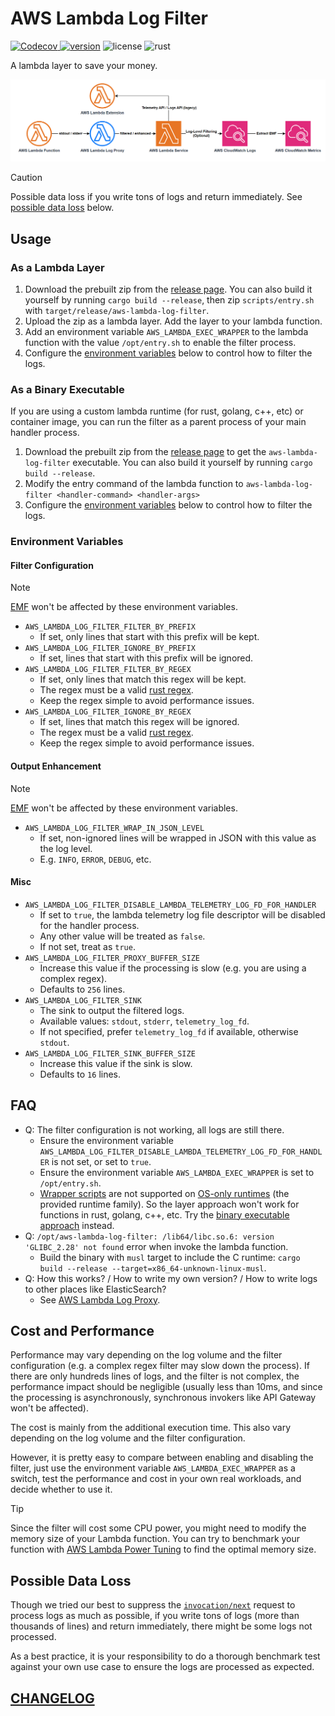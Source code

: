 # AWS Lambda Log Filter

[![Codecov](https://img.shields.io/codecov/c/github/DiscreteTom/aws-lambda-log-filter?style=flat-square)
](https://codecov.io/gh/DiscreteTom/aws-lambda-log-filter)
[![version](https://img.shields.io/github/v/tag/DiscreteTom/aws-lambda-log-filter?label=release&style=flat-square)](https://github.com/DiscreteTom/aws-lambda-log-filter/releases/latest)
![license](https://img.shields.io/github/license/DiscreteTom/aws-lambda-log-filter?style=flat-square)
![rust](https://img.shields.io/badge/built_with-rust-DEA584?style=flat-square)

A lambda layer to save your money.

![log-flow](./img/log-flow.png)

> [!CAUTION]
> Possible data loss if you write tons of logs and return immediately. See [possible data loss](#possible-data-loss) below.

## Usage

### As a Lambda Layer

1. Download the prebuilt zip from the [release page](https://github.com/DiscreteTom/aws-lambda-log-filter/releases/latest). You can also build it yourself by running `cargo build --release`, then zip `scripts/entry.sh` with `target/release/aws-lambda-log-filter`.
2. Upload the zip as a lambda layer. Add the layer to your lambda function.
3. Add an environment variable `AWS_LAMBDA_EXEC_WRAPPER` to the lambda function with the value `/opt/entry.sh` to enable the filter process.
4. Configure the [environment variables](#environment-variables) below to control how to filter the logs.

### As a Binary Executable

If you are using a custom lambda runtime (for rust, golang, c++, etc) or container image, you can run the filter as a parent process of your main handler process.

1. Download the prebuilt zip from the [release page](https://github.com/DiscreteTom/aws-lambda-log-filter/releases/latest) to get the `aws-lambda-log-filter` executable. You can also build it yourself by running `cargo build --release`.
2. Modify the entry command of the lambda function to `aws-lambda-log-filter <handler-command> <handler-args>`
3. Configure the [environment variables](#environment-variables) below to control how to filter the logs.

### Environment Variables

#### Filter Configuration

> [!NOTE]
>
> [EMF](https://docs.aws.amazon.com/AmazonCloudWatch/latest/monitoring/CloudWatch_Embedded_Metric_Format_Specification.html) won't be affected by these environment variables.

- `AWS_LAMBDA_LOG_FILTER_FILTER_BY_PREFIX`
  - If set, only lines that start with this prefix will be kept.
- `AWS_LAMBDA_LOG_FILTER_IGNORE_BY_PREFIX`
  - If set, lines that start with this prefix will be ignored.
- `AWS_LAMBDA_LOG_FILTER_FILTER_BY_REGEX`
  - If set, only lines that match this regex will be kept.
  - The regex must be a valid [rust regex](https://docs.rs/regex/latest/regex/#syntax).
  - Keep the regex simple to avoid performance issues.
- `AWS_LAMBDA_LOG_FILTER_IGNORE_BY_REGEX`
  - If set, lines that match this regex will be ignored.
  - The regex must be a valid [rust regex](https://docs.rs/regex/latest/regex/#syntax).
  - Keep the regex simple to avoid performance issues.

#### Output Enhancement

> [!NOTE]
>
> [EMF](https://docs.aws.amazon.com/AmazonCloudWatch/latest/monitoring/CloudWatch_Embedded_Metric_Format_Specification.html) won't be affected by these environment variables.

- `AWS_LAMBDA_LOG_FILTER_WRAP_IN_JSON_LEVEL`
  - If set, non-ignored lines will be wrapped in JSON with this value as the log level.
  - E.g. `INFO`, `ERROR`, `DEBUG`, etc.

#### Misc

- `AWS_LAMBDA_LOG_FILTER_DISABLE_LAMBDA_TELEMETRY_LOG_FD_FOR_HANDLER`
  - If set to `true`, the lambda telemetry log file descriptor will be disabled for the handler process.
  - Any other value will be treated as `false`.
  - If not set, treat as `true`.
- `AWS_LAMBDA_LOG_FILTER_PROXY_BUFFER_SIZE`
  - Increase this value if the processing is slow (e.g. you are using a complex regex).
  - Defaults to `256` lines.
- `AWS_LAMBDA_LOG_FILTER_SINK`
  - The sink to output the filtered logs.
  - Available values: `stdout`, `stderr`, `telemetry_log_fd`.
  - If not specified, prefer `telemetry_log_fd` if available, otherwise `stdout`.
- `AWS_LAMBDA_LOG_FILTER_SINK_BUFFER_SIZE`
  - Increase this value if the sink is slow.
  - Defaults to `16` lines.

## FAQ

- Q: The filter configuration is not working, all logs are still there.
  - Ensure the environment variable `AWS_LAMBDA_LOG_FILTER_DISABLE_LAMBDA_TELEMETRY_LOG_FD_FOR_HANDLER` is not set, or set to `true`.
  - Ensure the environment variable `AWS_LAMBDA_EXEC_WRAPPER` is set to `/opt/entry.sh`.
  - [Wrapper scripts](https://docs.aws.amazon.com/lambda/latest/dg/runtimes-modify.html#runtime-wrapper) are not supported on [OS-only runtimes](https://docs.aws.amazon.com/lambda/latest/dg/runtimes-provided.html) (the provided runtime family). So the layer approach won't work for functions in rust, golang, c++, etc. Try the [binary executable approach](#as-a-binary-executable) instead.
- Q: `/opt/aws-lambda-log-filter: /lib64/libc.so.6: version 'GLIBC_2.28' not found` error when invoke the lambda function.
  - Build the binary with `musl` target to include the C runtime: `cargo build --release --target=x86_64-unknown-linux-musl`.
- Q: How this works? / How to write my own version? / How to write logs to other places like ElasticSearch?
  - See [AWS Lambda Log Proxy](https://github.com/DiscreteTom/aws-lambda-log-proxy).

## Cost and Performance

Performance may vary depending on the log volume and the filter configuration (e.g. a complex regex filter may slow down the process). If there are only hundreds lines of logs, and the filter is not complex, the performance impact should be negligible (usually less than 10ms, and since the processing is asynchronously, synchronous invokers like API Gateway won't be affected).

The cost is mainly from the additional execution time. This also vary depending on the log volume and the filter configuration.

However, it is pretty easy to compare between enabling and disabling the filter, just use the environment variable `AWS_LAMBDA_EXEC_WRAPPER` as a switch, test the performance and cost in your own real workloads, and decide whether to use it.

> [!TIP]
> Since the filter will cost some CPU power, you might need to modify the memory size of your Lambda function. You can try to benchmark your function with [AWS Lambda Power Tuning](https://github.com/alexcasalboni/aws-lambda-power-tuning) to find the optimal memory size.

## Possible Data Loss

Though we tried our best to suppress the [`invocation/next`](https://docs.aws.amazon.com/lambda/latest/dg/runtimes-api.html#runtimes-api-next) request to process logs as much as possible, if you write tons of logs (more than thousands of lines) and return immediately, there might be some logs not processed.

As a best practice, it is your responsibility to do a thorough benchmark test against your own use case to ensure the logs are processed as expected.

## [CHANGELOG](./CHANGELOG.md)

